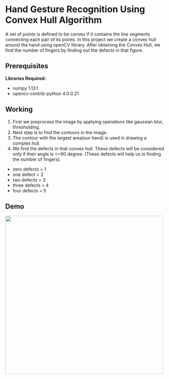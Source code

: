 # Hand Gesture Recognition Using Convex Hull Algorithm

<p>A set of points is defined to be convex if it contains the line segments connecting each pair of its points. In this project we create
a convex hull around the hand using openCV library. After obtaining the Convex Hull, we find the number of fingers by finding out the defects
in that figure.</p>

## Prerequisites


**Libraries Required:**

- numpy 1.13.1
- opencv-contrib-python 4.0.0.21

## Working
1. First we preprocess the image by applying operations like gaussian blur, thresholding. 
2. Next step is to find the contours in the image.
3. The contour with the largest area(our hand) is used in drawing a complex hull.
4. We find the defects in that convex hull. These defects will be considered only if their angle is <=90 degree.
(These defects will help us in finding the number of fingers).
- zero defects = 1
- one defect = 2
- two defects = 3
- three defects = 4
- four defects = 5

## Demo


<img src="https://github.com/vibhusehra/HandGesture-Recognition-Convex-Hull-Algorithm-/blob/master/demo.gif" width="500" height="500" />
